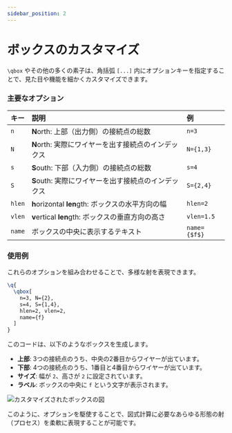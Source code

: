 ```yaml
---
sidebar_position: 2
---
```


# ボックスのカスタマイズ

`\qbox` やその他の多くの素子は、角括弧 `[...]` 内にオプションキーを指定することで、見た目や機能を細かくカスタマイズできます。

### 主要なオプション

| キー   | 説明                                                | 例           |
| :----- | :-------------------------------------------------- | :----------- |
| `n`    | **N**orth: 上部（出力側）の接続点の総数             | `n=3`        |
| `N`    | **N**orth: 実際にワイヤーを出す接続点のインデックス | `N={1,3}`    |
| `s`    | **S**outh: 下部（入力側）の接続点の総数             | `s=4`        |
| `S`    | **S**outh: 実際にワイヤーを出す接続点のインデックス | `S={2,4}`    |
| `hlen` | **h**orizontal **len**gth: ボックスの水平方向の幅   | `hlen=2`     |
| `vlen` | **v**ertical **len**gth: ボックスの垂直方向の高さ   | `vlen=1.5`   |
| `name` | ボックスの中央に表示するテキスト                    | `name={$f$}` |

### 使用例

これらのオプションを組み合わせることで、多様な射を表現できます。

```latex
\q{
  \qbox[
    n=3, N={2},
    s=4, S={1,4},
    hlen=2, vlen=2,
    name={f}
  ]
}
```

このコードは、以下のようなボックスを生成します。

- **上部**: 3つの接続点のうち、中央の2番目からワイヤーが出ています。
- **下部**: 4つの接続点のうち、1番目と4番目からワイヤーが出ています。
- **サイズ**: 幅が `2`、高さが `2` に設定されています。
- **ラベル**: ボックスの中央に `f` という文字が表示されます。

![カスタマイズされたボックスの図](https://placehold.co/250x250/F3F4F6/333333?text=Customized%20Box)

このように、オプションを駆使することで、図式計算に必要なあらゆる形態の射（プロセス）を柔軟に表現することが可能です。
